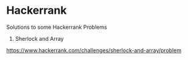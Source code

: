 # Hackerrank
Solutions to some Hackerrank Problems

1. Sherlock and Array

https://www.hackerrank.com/challenges/sherlock-and-array/problem

